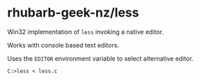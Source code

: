 # rhubarb-geek-nz/less

Win32 implementation of `less` invoking a native editor.

Works with console based text editors.

Uses the `EDITOR` environment variable to select alternative editor.

```
C:>less < less.c
```
